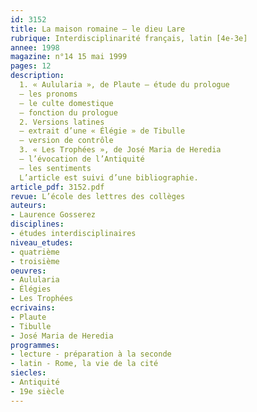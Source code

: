 ```yaml
---
id: 3152
title: La maison romaine – le dieu Lare 
rubrique: Interdisciplinarité français, latin [4e-3e]
annee: 1998
magazine: n°14 15 mai 1999
pages: 12
description: 
  1. « Aulularia », de Plaute – étude du prologue
  – les pronoms
  – le culte domestique
  – fonction du prologue
  2. Versions latines
  – extrait d’une « Élégie » de Tibulle
  – version de contrôle
  3. « Les Trophées », de José Maria de Heredia
  – l’évocation de l’Antiquité
  – les sentiments
  L’article est suivi d’une bibliographie.
article_pdf: 3152.pdf
revue: L’école des lettres des collèges
auteurs:
- Laurence Gosserez
disciplines:
- études interdisciplinaires
niveau_etudes:
- quatrième
- troisième
oeuvres:
- Aulularia
- Élégies
- Les Trophées
ecrivains:
- Plaute
- Tibulle
- José Maria de Heredia
programmes:
- lecture - préparation à la seconde
- latin - Rome, la vie de la cité
siecles:
- Antiquité
- 19e siècle
---
```

